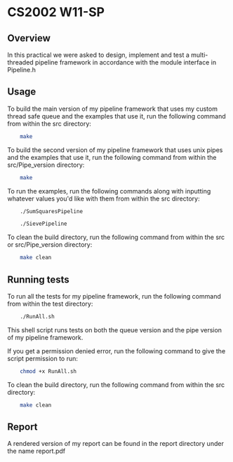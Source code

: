 # CS2002 W11-SP

## Overview

In this practical we were asked to design, implement and test a multi-threaded pipeline framework in accordance with the module interface in Pipeline.h

## Usage

To build the main version of my pipeline framework that uses my custom thread safe queue and the examples that use it, run the following command from within the src directory:

```bash
    make
```
To build the second version of my pipeline framework that uses unix pipes and the examples that use it, run the following command from within the src/Pipe_version directory:

```bash
    make 
```

To run the examples, run the following commands along with inputting whatever values you'd like with them from within the src directory:

```bash
    ./SumSquaresPipeline
```

```bash
    ./SievePipeline
```

To clean the build directory, run the following command from within the src or src/Pipe_version directory:

```bash
    make clean
```


## Running tests

To run all the tests for my pipeline framework, run the following command from within the test directory:

```bash
    ./RunAll.sh
```

This shell script runs tests on both the queue version and the pipe version of my pipeline framework.

If you get a permission denied error, run the following command to give the script permission to run:

```bash
    chmod +x RunAll.sh
```

To clean the build directory, run the following command from within the src directory:

```bash
    make clean
```

## Report
A rendered version of my report can be found in the report directory under the name report.pdf